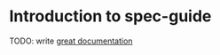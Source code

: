 # Introduction to spec-guide

TODO: write [great documentation](http://jacobian.org/writing/what-to-write/)
